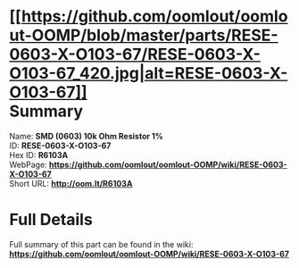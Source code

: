 
[[https://github.com/oomlout/oomlout-OOMP/blob/master/parts/RESE-0603-X-O103-67/RESE-0603-X-O103-67_420.jpg|alt=RESE-0603-X-O103-67]]     
Summary
=================
  
Name: __SMD (0603) 10k Ohm Resistor 1%__    
ID: __RESE-0603-X-O103-67__   
Hex ID: __R6103A__   
WebPage: __https://github.com/oomlout/oomlout-OOMP/wiki/RESE-0603-X-O103-67__   
Short URL: __http://oom.lt/R6103A__   

Full Details
==========================
Full summary of this part can be found in the wiki:   
__https://github.com/oomlout/oomlout-OOMP/wiki/RESE-0603-X-O103-67__    

